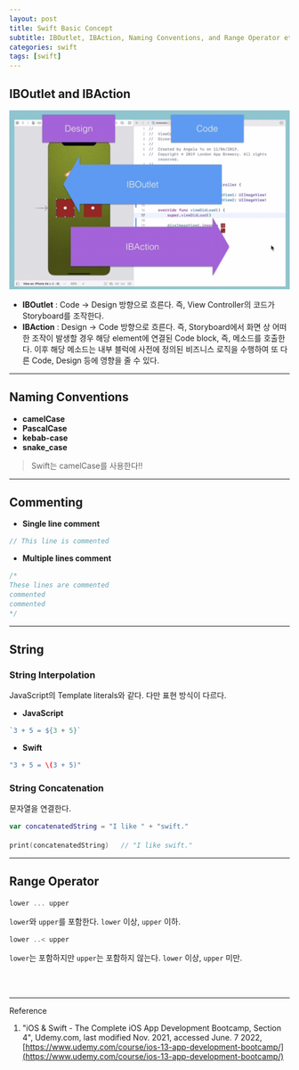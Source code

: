 ```yaml
---
layout: post
title: Swift Basic Concept
subtitle: IBOutlet, IBAction, Naming Conventions, and Range Operator etc...
categories: swift
tags: [swift]
---
```


## IBOutlet and IBAction

![IBOutlet and IBAction](/assets/images/posts/2022-06-07-swift-basic-concept/iboutlet-ibaction-flow.png)

* __IBOutlet__ : Code -> Design 방향으로 흐른다. 즉, View Controller의 코드가 Storyboard를 조작한다.
* __IBAction__ : Design -> Code 방향으로 흐른다. 즉, Storyboard에서 화면 상 어떠한 조작이 발생할 경우 해당 element에 연결된 Code block, 즉, 메소드를 호출한다. 이후 해당 메소드는 내부 블럭에 사전에 정의된 비즈니스 로직을 수행하여 또 다른 Code, Design 등에 영향을 줄 수 있다.

---

## Naming Conventions

* __camelCase__
* __PascalCase__
* __kebab-case__
* __snake_case__

> Swift는 camelCase를 사용한다‼️

---

## Commenting
* __Single line comment__
```swift
// This line is commented
```
* __Multiple lines comment__
```swift
/*
These lines are commented
commented
commented
*/
```

---

## String

### String Interpolation
JavaScript의 Template literals와 같다. 다만 표현 방식이 다르다.

* __JavaScript__
```javascript
`3 + 5 = ${3 + 5}`
```
* __Swift__
```swift
"3 + 5 = \(3 + 5)"
```

### String Concatenation
문자열을 연결한다.

```swift
var concatenatedString = "I like " + "swift."

print(concatenatedString)   // "I like swift."
```

---

## Range Operator

```swift
lower ... upper
```
`lower`와 `upper`를 포함한다. `lower` 이상, `upper` 이하.

```swift
lower ..< upper
```
`lower`는 포함하지만 `upper`는 포함하지 않는다. `lower` 이상, `upper` 미만.


<br><br>

---
Reference

1. "iOS & Swift - The Complete iOS App Development Bootcamp, Section 4", Udemy.com, last modified Nov. 2021, accessed June. 7 2022, [https://www.udemy.com/course/ios-13-app-development-bootcamp/](https://www.udemy.com/course/ios-13-app-development-bootcamp/)